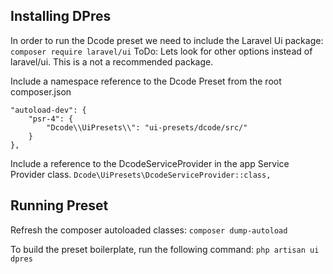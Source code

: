 
## Installing DPres  
In order to run the Dcode preset we need to include the Laravel Ui package:
```composer require laravel/ui```
ToDo: Lets look for other options instead of laravel/ui. This is a not a recommended package.

Include a namespace reference to the Dcode Preset from the root composer.json 
```
"autoload-dev": {
    "psr-4": {
        "Dcode\\UiPresets\\": "ui-presets/dcode/src/"
    }
},
```
Include a reference to the DcodeServiceProvider in the app Service Provider class.
``` Dcode\UiPresets\DcodeServiceProvider::class, ```

## Running Preset
Refresh the composer autoloaded classes:
```composer dump-autoload```

To build the preset boilerplate, run the following command:
```php artisan ui dpres```

 
